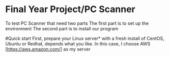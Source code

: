 # Final Year Project/PC Scanner
To test PC Scanner that need two parts
The first part is to set up the environment 
The second part is to install our program


#Quick start
First, prepare your Linux server* with a fresh install of CentOS, Ubuntu or Redhat, depends what you like.
In this case, I choose AWS [https://aws.amazon.com/] as my server

